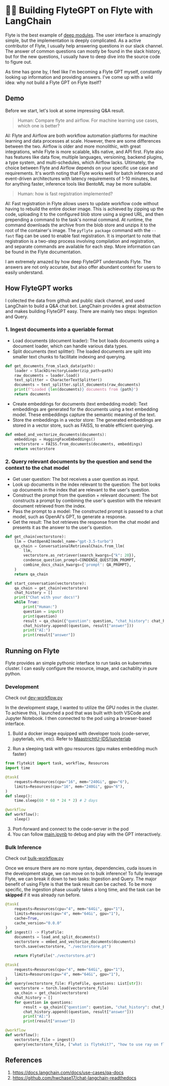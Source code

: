 # 🦅🔗 Building FlyteGPT on Flyte with LangChain

Flyte is the best example of [deep modules](https://www.mattduck.com/2021-04-a-philosophy-of-software-design.html). The user interface is amazingly simple, but the implementation is deeply complicated. As a active contributor of Flyte, I usually help answering questions in our slack channel. The answer of common questions can mostly be found in the slack history, but for the new questions, I usually have to deep dive into the source code to figure out. 

As time has gone by, I feel like I'm becoming a Flyte GPT myself, constantly looking up information and providing answers. I've come up with a wild idea: why not build a Flyte GPT on Flyte itself?


## Demo

Before we start, let's look at some impressing Q&A result.


> Human: Compare flyte and airflow. For machine learning use cases, which one is better? 

AI:
Flyte and Airflow are both workflow automation platforms for machine learning and data processes at scale. However, there are some differences between the two. Airflow is older and more monolithic, with great integrations, while Flyte is more scalable, k8s native, and API first. Flyte also has features like data flow, multiple languages, versioning, backend plugins, a type system, and multi-schedules, which Airflow lacks. Ultimately, the choice between Flyte and Airflow depends on your specific use case and requirements. It's worth noting that Flyte works well for batch inference and event-driven architectures with latency requirements of 1-10 minutes, but for anything faster, inference tools like BentoML may be more suitable.

> Human: how is fast registration implemented?

AI:
Fast registration in Flyte allows users to update workflow code without having to rebuild the entire docker image. This is achieved by zipping up the code, uploading it to the configured blob store using a signed URL, and then prepending a command to the task's normal command. At runtime, the command downloads the archive from the blob store and unzips it to the root of the container's image. The `pyflyte package` command with the `--fast` flag can be used to enable fast registration. It is important to note that registration is a two-step process involving compilation and registration, and separate commands are available for each step. More information can be found in the Flyte documentation.

I am extremely amazed by how deep FlyteGPT understands Flyte. The answers are not only accurate, but also offer abundant context for users to easily understand. 


## How FlyteGPT works

I collected the data from github and public slack channel, and used LangChain to build a Q&A chat bot. LangChain provides a great abstraction and makes building FlyteGPT easy. There are mainly two steps: Ingestion and Query.

### 1. Ingest documents into a queriable format
- Load documents (document loader): The bot loads documents using a document loader, which can handle various data types.
- Split documents (text splitter): The loaded documents are split into smaller text chunks to facilitate indexing and querying.

```python
def get_documents_from_slack_data(path):
    loader = SlackDirectoryLoader(zip_path=path)
    raw_documents = loader.load()
    text_splitter = CharacterTextSplitter()
    documents = text_splitter.split_documents(raw_documents)
    print(f"Loaded {len(documents)} documents from {path}")
    return documents
```

- Create embeddings for documents (text embedding model): Text embeddings are generated for the documents using a text embedding model. These embeddings capture the semantic meaning of the text.
- Store the embeddings in a vector store: The generated embeddings are stored in a vector store, such as FAISS, to enable efficient querying.

```python
def embed_and_vectorize_documents(documents):
    embeddings = HuggingFaceEmbeddings()
    vectorstore = FAISS.from_documents(documents, embeddings)
    return vectorstore
```

### 2. Query relevant documents by the question and send the context to the chat model

- Get user question: The bot receives a user question as input.
- Look up documents in the index relevant to the question: The bot looks up documents in the index that are relevant to the user's question.
- Construct the prompt from the question + relevant document: The bot constructs a prompt by combining the user's question with the relevant document retrieved from the index.
- Pass the prompt to a model: The constructed prompt is passed to a chat model, such as OpenAI's GPT, to generate a response.
- Get the result: The bot retrieves the response from the chat model and presents it as the answer to the user's question.

```python
def get_chain(vectorstore):
    llm = ChatOpenAI(model_name="gpt-3.5-turbo")
    qa_chain = ConversationalRetrievalChain.from_llm(
        llm,
        vectorstore.as_retriever(search_kwargs={"k": 20}),
        condense_question_prompt=CONDENSE_QUESTION_PROMPT,
        combine_docs_chain_kwargs={'prompt': QA_PROMPT},
    )
    return qa_chain

def start_conversation(vectorstore):
    qa_chain = get_chain(vectorstore)
    chat_history = []
    print("Chat with your docs!")
    while True:
        print("Human:")
        question = input()
        print(question)
        result = qa_chain({"question": question, "chat_history": chat_history})
        chat_history.append((question, result["answer"]))
        print("AI:")
        print(result["answer"])
```
## Running on Flyte

Flyte provides an simple pythonic interface to run tasks on kubernetes cluster. I can easily configure the resource, image, and cachablity in pure python.

### Development

Check out [dev-workflow.py](./dev-workflow.py)

In the development stage, I wanted to utilize the GPU nodes in the cluster. To achieve this, I launched a pod that was built with both VSCode and Jupyter Notebook. I then connected to the pod using a browser-based interface.

1. Build a docker image equipped with developer tools (code-server, jupyterlab, vim, etc). Refer to [MaastrichtU-IDS/jupyterlab](https://github.com/MaastrichtU-IDS/jupyterlab/blob/8bc639a46ec2213cb909025d98bae4103019d1cd/Dockerfile#L1)

2. Run a sleeping task with gpu resources (gpu makes embedding much faster)

```python
from flytekit import task, workflow, Resources
import time

@task(
    requests=Resources(cpu="16", mem="240Gi", gpu="6"),
    limits=Resources(cpu="16", mem="240Gi", gpu="6"),
)
def sleep():
    time.sleep(60 * 60 * 24 * 2) # 2 days

@workflow
def workflow():
    sleep()
```

3. Port-forward and connect to the code-server in the pod
4. You can follow [main.ipynb](./main.ipynb) to debug and play with the GPT interactively.

### Bulk Inference

Check out [bulk-workflow.py](./bulk-workflow.py)

Once we ensure there are no more syntax, dependencies, cuda issues in the development stage, we can move on to bulk inference! To fully leverage Flyte, we can break it down to two tasks: Ingestion and Query. The major benefit of using Flyte is that the task result can be cached. To be more specific, the ingestion phase usually takes a long time, and the task can be **skipped** if it was already run before.

```python
@task(
    requests=Resources(cpu="4", mem="64Gi", gpu="1"),
    limits=Resources(cpu="4", mem="64Gi", gpu="1"),
    cache=True,
    cache_version="0.0.0"
)
def ingest() -> FlyteFile:
    documents = load_and_split_documents()
    vectorstore = embed_and_vectorize_documents(documents)
    torch.save(vectorstore, "./vectorstore.pt")

    return FlyteFile("./vectorstore.pt")

@task(
    requests=Resources(cpu="4", mem="64Gi", gpu="1"),
    limits=Resources(cpu="4", mem="64Gi", gpu="1"),
)
def query(vectorstore_file: FlyteFile, questions: List[str]):
    vectorstore = torch.load(vectorstore_file)
    qa_chain = get_chain(vectorstore)
    chat_history = []
    for question in questions:
        result = qa_chain({"question": question, "chat_history": chat_history})
        chat_history.append((question, result["answer"]))
        print("AI:")
        print(result["answer"])

@workflow
def workflow():
    vectorstore_file = ingest()
    query(vectorstore_file, ["what is flytekit?", "how to use ray on flyte?"])
```

## References

1. https://docs.langchain.com/docs/use-cases/qa-docs
2. https://github.com/hwchase17/chat-langchain-readthedocs

